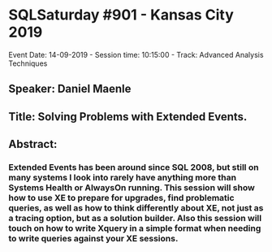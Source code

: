 # SQLSaturday #901 - Kansas City 2019
Event Date: 14-09-2019 - Session time: 10:15:00 - Track: Advanced Analysis Techniques
## Speaker: Daniel Maenle
## Title: Solving Problems with Extended Events.
## Abstract:
### Extended Events has been around since SQL 2008, but still on many systems I look into rarely have anything more than Systems Health or AlwaysOn running. This session will show how to use XE to prepare for upgrades, find problematic queries, as well as how to think differently about XE, not just as a tracing option, but as a solution builder. Also this session will touch on how to write Xquery in a simple format when needing to write queries against your XE sessions.
